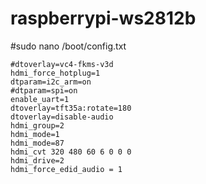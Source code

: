 # raspberrypi-ws2812b
#sudo nano /boot/config.txt
```
#dtoverlay=vc4-fkms-v3d
hdmi_force_hotplug=1
dtparam=i2c_arm=on
#dtparam=spi=on
enable_uart=1
dtoverlay=tft35a:rotate=180
dtoverlay=disable-audio
hdmi_group=2
hdmi_mode=1
hdmi_mode=87
hdmi_cvt 320 480 60 6 0 0 0
hdmi_drive=2
hdmi_force_edid_audio = 1
```
